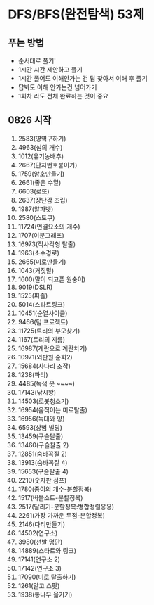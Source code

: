 # DFS/BFS(완전탐색) 53제
## 푸는 방법
- 순서대로 풀기'
- 1시간 시간 제안하고 풀기
- 1시간 풀어도 이해안가는 건 답 찾아서 이해 후 풀기
- 답봐도 이해 안가는건 넘어가기
- 1회차 라도 전체 완료하는 것이 중요

## 0826 시작

1. 2583(영역구하기)
2. 4963(섬의 개수)
3. 1012(유기농배추)
4. 2667(단지번호붙이기)
5. 1759(암호만들기)
6. 2661(좋은 수열)
7. 6603(로또)
8. 2637(장난감 조립)
9. 1987(알파벳)
10. 2580(스토쿠)
11. 11724(연결요소의 개수)
12. 1707(이분그래프)
13. 16973(직사각형 탈출)
14. 1963(소수경로)
15. 2665(미로만들기)
16. 1043(거짓말)
17. 1600(말이 되고픈 원숭이)
18. 9019(DSLR)
19. 1525(퍼즐)
20. 5014(스타트링크)
21. 10451(순열사이클)
22. 9466(텀 프로젝트)
23. 11725(트리의 부모찾기)
24. 1167(트리의 지름)
25. 16987(계란으로 계란치기)
26. 10971(외판원 순회2)
27. 15684(사다리 조작)
28. 1238(파티)
29. 4485(녹색 옷 ~~~~)
30. 17143(낚시왕)
31. 14503(로봇청소기)
32. 16954(움직이는 미로탈출)
33. 16956(늑대와 양)
34. 6593(상범 빌딩)
35. 13459(구슬탈출)
36. 13460(구슬찰출 2)
37. 12851(숨바꼭질 2)
38. 13913(숨바꼭질 4)
39. 15653(구슬탈출 4)
40. 2210(숫자판 점프)
41. 1780(종이의 개수-분할정복)
42. 1517(버블소트-분할정복)
43. 2517(달리기-분할정복:병합정렬응용)
44. 2261(가장 가까운 두점-분할정복)
45. 2146(다리만들기)
46. 14502(연구소)
47. 3980(선발 명단)
48. 14889(스타트와 링크)
49. 17141(연구소 2)
50. 17142(연구소 3)
51. 17090(미로 탈출하기)
52. 1261(알고 스팟)
53. 1938(통나무 옮기기)
